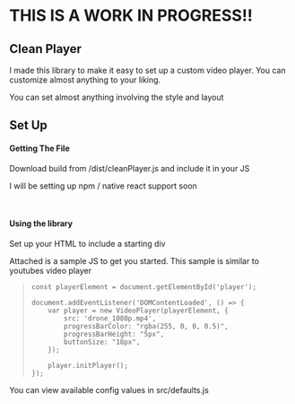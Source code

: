 <h1>THIS IS A WORK IN PROGRESS!!</h1>
<h2>Clean Player</h2>
<article>
  <p>I made this library to make it easy to set up a custom video player. You can customize almost anything to your liking.</p>
  <p>You can set almost anything involving the style and layout</p>
</article>

<h2>Set Up</h2>
<article>
  <h4>Getting The File</h4>
  <p>Download build from /dist/cleanPlayer.js and include it in your JS</p>
  <p>I will be setting up npm / native react support soon</p>
  <br/>
  <h4>Using the library</h4>
  <p>Set up your HTML to include a starting div</p>
  
  <p>Attached is a sample JS to get you started. This sample is similar to youtubes video player</p>
  <blockquote>
    
    const playerElement = document.getElementById('player');
    
    document.addEventListener('DOMContentLoaded', () => {
        var player = new VideoPlayer(playerElement, {
            src: 'drone_1080p.mp4',
            progressBarColor: "rgba(255, 0, 0, 0.5)",
            progressBarHeight: "5px",
            buttonSize: "18px",
        });
    
        player.initPlayer();
    });
  </blockquote>

  <p>You can view available config values in src/defaults.js</p>
</article>
